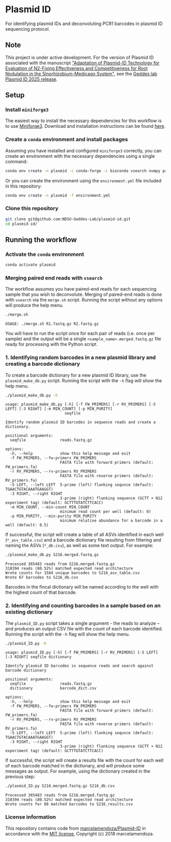 # Plasmid ID

For identifying plasmid IDs and deconvoluting PCR1 barcodes in plasmid ID sequencing protocol.

## Note

This project is under active development. For the version of Plasmid ID associated with the manuscript ["Adaptation of Plasmid-ID Technology for Evaluation of N2-Fixing Effectiveness and Competitiveness for Root Nodulation in the Sinorhizobium-Medicago System"](https://www.biorxiv.org/content/10.1101/2025.03.04.641427v1.full), see the [Geddes lab Plasmid ID 2025 release](https://github.com/NDSU-Geddes-Lab/plasmid-id/releases/tag/plasmid-id_2025).

## Setup

### Install `miniforge3`

The easiest way to install the necessary dependencies for this workflow is to use [Miniforge3](https://conda-forge.org/miniforge/). Download and installation instructions can be found [here](https://github.com/conda-forge/miniforge#download).

### Create a `conda` environment and install packages

Assuming you have installed and configured `miniforge3` correctly, you can create an environment with the necessary dependencies using a single command:

```bash
conda env create -n plasmid -c conda-forge -c bioconda vsearch numpy pandas biopython
```

Or you can create the environment using the `environment.yml` file included in this repository:

```bash
conda env create -n plasmid -f environment.yml
```

### Clone this repository

```bash
git clone git@github.com:NDSU-Geddes-Lab/plasmid-id.git
cd plasmid-id/
```

## Running the workflow

### Activate the `conda` environment

```bash
conda activate plasmid
```

### Merging paired end reads with `vsearch`

The workflow assumes you have paired-end reads for each sequencing sample that you wish to deconvolute. Merging of paired-end reads is done with `vsearch` via the `merge.sh` script. Running the script without any options will produce the help menu.

```bash
./merge.sh
```

```
USAGE: ./merge.sh R1.fastq.gz R2.fastq.gz
```

You will have to run the script once for each pair of reads (i.e. once per sample) and the output will be a single `<sample_name>.merged.fastq.gz` file ready for processing with the Python script.

### 1. Identifying random barcodes in a new plasmid library and creating a barcode dictionary

To create a barcode dictionary for a new plasmid ID library, use the `plasmid_make_db.py` script. Running the script with the `-h` flag will show the help menu.

```bash
./plasmid_make_db.py -h
```

```
usage: plasmid_make_db.py [-h] [-f FW_PRIMERS] [-r RV_PRIMERS] [-5 LEFT] [-3 RIGHT] [-m MIN_COUNT] [-p MIN_PURITY]
                          seqfile

Identify random plasmid ID barcodes in sequence reads and create a dictionary.

positional arguments:
  seqfile               reads.fastq.gz

options:
  -h, --help            show this help message and exit
  -f FW_PRIMERS, --fw-primers FW_PRIMERS
                        FASTA file with forward primers (default: FW_primers.fa)
  -r RV_PRIMERS, --rv-primers RV_PRIMERS
                        FASTA file with reverse primers (default: RV_primers.fa)
  -5 LEFT, --left LEFT  5-prime (left) flanking sequnce (default: TGAACTGTACAAATGAAGGT)
  -3 RIGHT, --right RIGHT
                        3-prime (right) flanking sequence (GCTT + N12 experiment tag) (default: GCTTTGTATCTTCACC)
  -m MIN_COUNT, --min-count MIN_COUNT
                        minimum read count per well (default: 0)
  -p MIN_PURITY, --min-purity MIN_PURITY
                        minimum relative abundance for a barcode in a well (default: 0.5)
```

If successful, the script will create a table of all ASVs identified in each well (`*_asv_table.csv`) and a barcode dictionary file resulting from filtering and naming the ASVs (`*_db.csv`), as well as some text output. For example:

```bash
./plasmid_make_db.py S216.merged.fastq.gz
```

```
Processed 385483 reads from S216.merged.fastq.gz
310394 reads (80.52%) matched expected read architecture
Wrote counts for 1584 unique barcodes to S216_asv_table.csv
Wrote 67 barcodes to S216_db.csv
```

Barcodes in the fincal dictionary will be named according to the well with the highest count of that barcode.

### 2. Identifying and counting barcodes in a sample based on an existing dictionary

The `plasmid_ID.py` script takes a single argument - the reads to analyze – and produces an output CSV file with the count of each barcode identified. Running the script with the `-h` flag will show the help menu.

```bash
./plasmid_ID.py -h
```

```
usage: plasmid_ID.py [-h] [-f FW_PRIMERS] [-r RV_PRIMERS] [-5 LEFT] [-3 RIGHT] seqfile dictionary

Identify plasmid ID barcodes in sequence reads and search against barcode dictionary

positional arguments:
  seqfile               reads.fastq.gz
  dictionary            barcode_dict.csv

options:
  -h, --help            show this help message and exit
  -f FW_PRIMERS, --fw-primers FW_PRIMERS
                        FASTA file with forward primers (default: FW_primers.fa)
  -r RV_PRIMERS, --rv-primers RV_PRIMERS
                        FASTA file with reverse primers (default: RV_primers.fa)
  -5 LEFT, --left LEFT  5-prime (left) flanking sequnce (default: TGAACTGTACAAATGAAGGT)
  -3 RIGHT, --right RIGHT
                        3-prime (right) flanking sequence (GCTT + N12 experiment tag) (default: GCTTTGTATCTTCACC)
```

If successful, the script will create a results file with the count for each well of each barcode matched in the dictionary, and will produce some messages as output. For example, using the dictionary created in the previous step:

```bash
./plasmid_ID.py S216.merged.fastq.gz S216_db.csv
```

```
Processed 385483 reads from S216.merged.fastq.gz
310394 reads (80.52%) matched expected read architecture
Wrote counts for 68 matched barcodes to S216_results.csv
```

### License information

This repository contains code from [marcelamendoza/Plasmid-ID](https://github.com/marcelamendoza/Plasmid-ID) in accordance with the [MIT license](https://github.com/marcelamendoza/Plasmid-ID?tab=MIT-1-ov-file#readme), Copyright (c) 2018 marcelamendoza.

